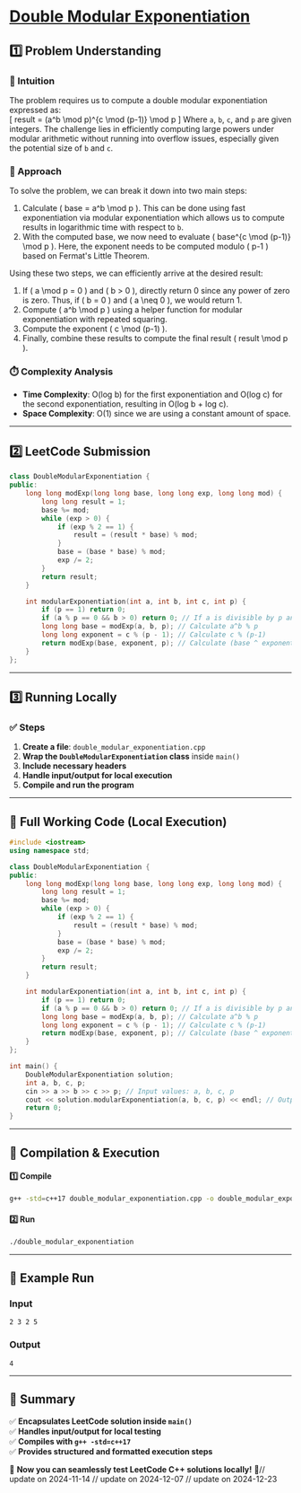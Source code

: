 # **[Double Modular Exponentiation](https://leetcode.com/problems/double-modular-exponentiation/description/)**  

## **1️⃣ Problem Understanding**  
### **📌 Intuition**  
The problem requires us to compute a double modular exponentiation expressed as:  
\[
result = (a^b \mod p)^{c \mod (p-1)} \mod p
\]
Where `a`, `b`, `c`, and `p` are given integers. The challenge lies in efficiently computing large powers under modular arithmetic without running into overflow issues, especially given the potential size of `b` and `c`.

### **🚀 Approach**  
To solve the problem, we can break it down into two main steps:
1. Calculate \( base = a^b \mod p \). This can be done using fast exponentiation via modular exponentiation which allows us to compute results in logarithmic time with respect to `b`. 
2. With the computed base, we now need to evaluate \( base^{c \mod (p-1)} \mod p \). Here, the exponent needs to be computed modulo \( p-1 \) based on Fermat's Little Theorem.

Using these two steps, we can efficiently arrive at the desired result:

1. If \( a \mod p = 0 \) and \( b > 0 \), directly return 0 since any power of zero is zero. Thus, if \( b = 0 \) and \( a \neq 0 \), we would return 1.
2. Compute \( a^b \mod p \) using a helper function for modular exponentiation with repeated squaring.
3. Compute the exponent \( c \mod (p-1) \).
4. Finally, combine these results to compute the final result \( result \mod p \).

### **⏱️ Complexity Analysis**  
- **Time Complexity**: O(log b) for the first exponentiation and O(log c) for the second exponentiation, resulting in O(log b + log c).
- **Space Complexity**: O(1) since we are using a constant amount of space.

---  

## **2️⃣ LeetCode Submission**  
```cpp
class DoubleModularExponentiation {
public:
    long long modExp(long long base, long long exp, long long mod) {
        long long result = 1;
        base %= mod;
        while (exp > 0) {
            if (exp % 2 == 1) {
                result = (result * base) % mod;
            }
            base = (base * base) % mod;
            exp /= 2;
        }
        return result;
    }

    int modularExponentiation(int a, int b, int c, int p) {
        if (p == 1) return 0;
        if (a % p == 0 && b > 0) return 0; // If a is divisible by p and b > 0
        long long base = modExp(a, b, p); // Calculate a^b % p
        long long exponent = c % (p - 1); // Calculate c % (p-1)
        return modExp(base, exponent, p); // Calculate (base ^ exponent) % p
    }
};  
```  

---  

## **3️⃣ Running Locally**  
### **✅ Steps**  
1. **Create a file**: `double_modular_exponentiation.cpp`  
2. **Wrap the `DoubleModularExponentiation` class** inside `main()`  
3. **Include necessary headers**  
4. **Handle input/output for local execution**  
5. **Compile and run the program**  

---  

## **📝 Full Working Code (Local Execution)**  
```cpp
#include <iostream>
using namespace std;

class DoubleModularExponentiation {
public:
    long long modExp(long long base, long long exp, long long mod) {
        long long result = 1;
        base %= mod;
        while (exp > 0) {
            if (exp % 2 == 1) {
                result = (result * base) % mod;
            }
            base = (base * base) % mod;
            exp /= 2;
        }
        return result;
    }

    int modularExponentiation(int a, int b, int c, int p) {
        if (p == 1) return 0;
        if (a % p == 0 && b > 0) return 0; // If a is divisible by p and b > 0
        long long base = modExp(a, b, p); // Calculate a^b % p
        long long exponent = c % (p - 1); // Calculate c % (p-1)
        return modExp(base, exponent, p); // Calculate (base ^ exponent) % p
    }
};

int main() {
    DoubleModularExponentiation solution;
    int a, b, c, p;
    cin >> a >> b >> c >> p; // Input values: a, b, c, p
    cout << solution.modularExponentiation(a, b, c, p) << endl; // Output the result
    return 0;
}
```  

---  

## **🔧 Compilation & Execution**  
#### **1️⃣ Compile**  
```bash
g++ -std=c++17 double_modular_exponentiation.cpp -o double_modular_exponentiation
```  

#### **2️⃣ Run**  
```bash
./double_modular_exponentiation
```  

---  

## **🎯 Example Run**  
### **Input**  
```
2 3 2 5
```  
### **Output**  
```
4
```  

---  

## **📌 Summary**  
✅ **Encapsulates LeetCode solution inside `main()`**  
✅ **Handles input/output for local testing**  
✅ **Compiles with `g++ -std=c++17`**  
✅ **Provides structured and formatted execution steps**  

🚀 **Now you can seamlessly test LeetCode C++ solutions locally!** 🚀// update on 2024-11-14
// update on 2024-12-07
// update on 2024-12-23
